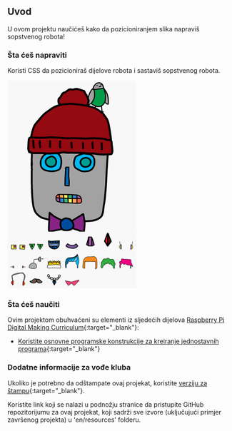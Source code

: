 ## Uvod

U ovom projektu naučićeš kako da pozicioniranjem slika napraviš sopstvenog robota!

### Šta ćeš napraviti

Koristi CSS da pozicioniraš dijelove robota i sastaviš sopstvenog robota.

![screenshot](images/robot-final.png)

### Šta ćeš naučiti

Ovim projektom obuhvaćeni su elementi iz sljedećih dijelova [Raspberry Pi Digital Making Curriculum](http://rpf.io/curriculum){:target="_blank"}:

+ [Koristite osnovne programske konstrukcije za kreiranje jednostavnih programa](https://www.raspberrypi.org/curriculum/programming/creator){:target="_blank"}

### Dodatne informacije za vođe kluba

Ukoliko je potrebno da odštampate ovaj projekat, koristite [verziju za štampu](https://projects.raspberrypi.org/en/projects/build-a-robot/print){:target="_blank"}.

Koristite link koji se nalazi u podnožju stranice da pristupite GitHub repozitorijumu za ovaj projekat, koji sadrži sve izvore (uključujući primjer završenog projekta) u 'en/resources' folderu.